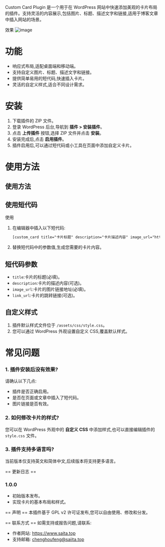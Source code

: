 Custom Card Plugin 是一个用于在 WordPress 网站中快速添加美观的卡片布局的插件。支持灵活的内容展示,包括图片、标题、描述文字和链接,适用于博客文章中插入网站的场景。

效果
![image](https://github.com/user-attachments/assets/a33fdf3c-3998-42e3-a50a-a97a4c0167d0)



# 功能 

- 响应式布局,适配桌面端和移动端。
- 支持自定义图片、标题、描述文字和链接。
- 提供简单易用的短代码,快速插入卡片。
- 灵活的自定义样式,适合不同设计需求。

# 安装 

1. 下载插件的 ZIP 文件。
2. 登录 WordPress 后台,导航到 **插件 > 安装插件**。
3. 点击 **上传插件** 按钮,选择 ZIP 文件并点击 **安装**。
4. 安装完成后,点击 **启用插件**。
5. 插件启用后,可以通过短代码或小工具在页面中添加自定义卡片。

# 使用方法 
## 使用方法

##  使用短代码

使用

1. 在编辑器中插入以下短代码:

   ```html
   [custom_card title="卡片标题" description="卡片描述内容" image_url="https://example.com/image.jpg" link_url="https://example.com"]
   ```

2. 替换短代码中的参数值,生成您需要的卡片内容。

## 短代码参数

- `title`:卡片的标题(必填)。
- `description`:卡片的描述内容(可选)。
- `image_url`:卡片的图片链接地址(必填)。
- `link_url`:卡片的跳转链接(可选)。

## 自定义样式

1. 插件默认样式文件位于 `/assets/css/style.css`。
2. 您可以通过 WordPress 外观设置自定义 CSS,覆盖默认样式。

# 常见问题 

### 1. 插件安装后没有效果?

请确认以下几点:

- 插件是否正确启用。
- 是否在页面或文章中插入了短代码。
- 图片链接是否有效。

### 2. 如何修改卡片的样式?

您可以在 WordPress 外观中的 **自定义 CSS** 中添加样式,也可以直接编辑插件的 `style.css` 文件。

### 3. 插件支持多语言吗?

当前版本仅支持英文和简体中文,后续版本将支持更多语言。

== 更新日志 ==

### 1.0.0

- 初始版本发布。
- 实现卡片的基本布局和样式。

== 声明 == 本插件基于 GPL v2 许可证发布,您可以自由使用、修改和分发。

== 联系方式 == 如需支持或报告问题,请联系:

- 作者网站: https://www.saita.top
- 支持邮箱: chenghoufeng@saiita.top
